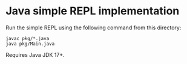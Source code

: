 # Java simple REPL implementation

Run the simple REPL using the following command from this directory:

```
javac pkg/*.java
java pkg/Main.java
```

Requires Java JDK 17+.
